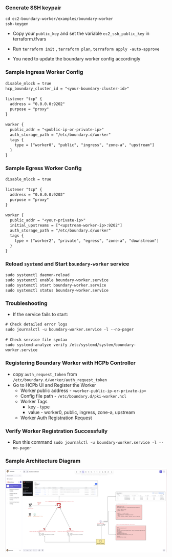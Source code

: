 ### Generate SSH keypair
```
cd ec2-boundary-worker/examples/boundary-worker
ssh-keygen
```
* Copy your `public_key` and set the variable `ec2_ssh_public_key` in terraform.tfvars
* Run `terraform init` , `terraform plan`, `terraform apply -auto-approve`

* You need to update the boundary worker config accordingly
### Sample Ingress Worker Config
```
disable_mlock = true
hcp_boundary_cluster_id = "<your-boundary-cluster-id>"

listener "tcp" {
  address = "0.0.0.0:9202"
  purpose = "proxy"
}
        
worker {
  public_addr = "<public-ip-or-private-ip>"
  auth_storage_path = "/etc/boundary.d/worker"
  tags {
    type = ["worker0", "public", "ingress", "zone-a", "upstream"]
  }
}
```
### Sample Egress Worker Config
```
disable_mlock = true

listener "tcp" {
  address = "0.0.0.0:9202"
  purpose = "proxy"
}

worker {
  public_addr = "<your-private-ip>"
  initial_upstreams = ["<upstream-worker-ip>:9202"]
  auth_storage_path = "/etc/boundary.d/worker"
  tags {
    type = ["worker2", "private", "egress", "zone-a", "downstream"]
  }
}
```
### Reload `systemd` and Start `boundary-worker` service
```
sudo systemctl daemon-reload
sudo systemctl enable boundary-worker.service
sudo systemctl start boundary-worker.service
sudo systemctl status boundary-worker.service
```

### Troubleshooting
* If the service fails to start:
```
# Check detailed error logs
sudo journalctl -u boundary-worker.service -l --no-pager

# Check service file syntax
sudo systemd-analyze verify /etc/systemd/system/boundary-worker.service
```

### Registering Boundary Worker with HCPb Controller
* copy `auth_request_token` from `/etc/boundary.d/worker/auth_request_token`
* Go to HCPb UI and Register the Worker
    * Worker public address - `<worker-public-ip-or-private-ip>`
    * Config file path - `/etc/boundary.d/pki-worker.hcl`
    * Worker Tags
        * key - type
        * value - worker0, public, ingress, zone-a, upstream
    * Worker Auth Registration Request

### Verify Worker Registration Successfully
* Run this command `sudo journalctl -u boundary-worker.service -l --no-pager`

### Sample Architecture Diagram
![Diagram](examples/hcpb-boundary-sample-architecture.png)